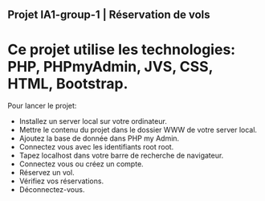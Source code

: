 ## Projet IA1-group-1 | Réservation de vols
# Ce projet utilise les technologies: PHP, PHPmyAdmin, JVS, CSS, HTML, Bootstrap. 


Pour lancer le projet:

- Installez un server local sur votre ordinateur.
- Mettre le contenu du projet dans le dossier WWW de votre server local.
- Ajoutez la base de donnée dans PHP my Admin.
- Connectez vous avec les identifiants root root.
- Tapez localhost dans votre barre de recherche de navigateur.
- Connectez vous ou créez un compte.
- Réservez un vol.
- Vérifiez vos réservations.
- Déconnectez-vous.

